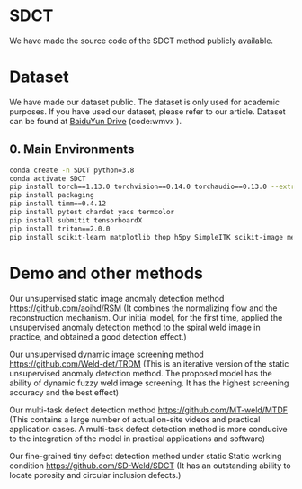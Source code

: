 # SDCT
We have made the source code of the SDCT method publicly available.

# Dataset
We have made our dataset public. The dataset is only used for academic purposes. If you have used our dataset, please refer to our article. Dataset can be found at [BaiduYun Drive](https://pan.baidu.com/s/1Gn1qrD8DvLMGfIS49_04vQ?pwd=wmvx) (code:wmvx ).


## 0. Main Environments
```bash
conda create -n SDCT python=3.8
conda activate SDCT
pip install torch==1.13.0 torchvision==0.14.0 torchaudio==0.13.0 --extra-index-url https://download.pytorch.org/whl/cu117
pip install packaging
pip install timm==0.4.12
pip install pytest chardet yacs termcolor
pip install submitit tensorboardX
pip install triton==2.0.0
pip install scikit-learn matplotlib thop h5py SimpleITK scikit-image medpy yacs
```

# Demo and other methods

Our unsupervised static image anomaly detection method https://github.com/aoihd/RSM (It combines the normalizing flow and the reconstruction mechanism. Our initial model, for the first time, applied the unsupervised anomaly detection method to the spiral weld image in practice, and obtained a good detection effect.)

Our unsupervised dynamic image screening method https://github.com/Weld-det/TRDM (This is an iterative version of the static unsupervised anomaly detection method. The proposed model has the ability of dynamic fuzzy weld image screening.  It has the highest screening accuracy and the best effect)

Our multi-task defect detection method https://github.com/MT-weld/MTDF (This contains a large number of actual on-site videos and practical application cases. A multi-task defect detection method is more conducive to the integration of the model in practical applications and software)

Our fine-grained tiny defect detection method under static Static working condition https://github.com/SD-Weld/SDCT  (It has an outstanding ability to locate porosity and circular inclusion defects.) 



